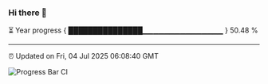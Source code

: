 ### Hi there 👋

⏳ Year progress { ███████████████▁▁▁▁▁▁▁▁▁▁▁▁▁▁▁ } 50.48 %

---

⏰ Updated on Fri, 04 Jul 2025 06:08:40 GMT

![Progress Bar CI](https://github.com/liununu/liununu/workflows/Progress%20Bar%20CI/badge.svg)
